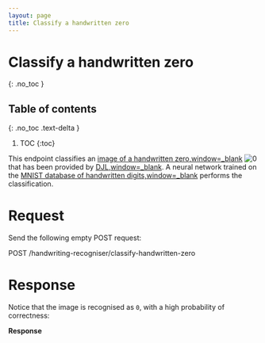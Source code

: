 ```yaml
---
layout: page
title: Classify a handwritten zero
---
```


# Classify a handwritten zero
{: .no_toc }

## Table of contents
{: .no_toc .text-delta }

1. TOC
{:toc}

This endpoint classifies an [image of a handwritten
zero,window=\_blank](https://resources.djl.ai/images/0.png)
![0](https://github.com/jon-hatfield-tech-writing/ai-demo/blob/main/src/main/resources/images/0.png?raw=true)
that has been provided by [DJL,window=\_blank](http://djl.ai). A neural
network trained on the [MNIST database of handwritten
digits,window=\_blank](https://en.wikipedia.org/wiki/MNIST_database)
performs the classification.

# Request

Send the following empty POST request:

<span class=".api-title">POST
/handwriting-recogniser/classify-handwritten-zero</span>

# Response

Notice that the image is recognised as `0`, with a high probability of
correctness:

**Response**

